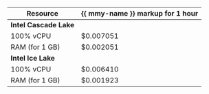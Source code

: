 
| Resource | {{ mmy-name }} markup for 1 hour |
| ----- | ----- |
| **Intel Cascade Lake** |
| 100% vCPU | $0.007051 |
| RAM (for 1 GB) | $0.002051 |
| **Intel Ice Lake** |
| 100% vCPU | $0.006410 |
| RAM (for 1 GB) | $0.001923 |

